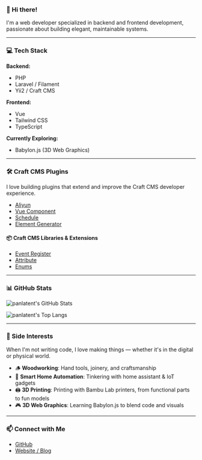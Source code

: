 ### 👋 Hi there!

I'm a web developer specialized in backend and frontend development, passionate about building elegant, maintainable systems.

---

### 💻 Tech Stack

**Backend:**
- PHP
- Laravel / Filament
- Yii2 / Craft CMS

**Frontend:**
- Vue
- Tailwind CSS
- TypeScript

**Currently Exploring:**
- Babylon.js (3D Web Graphics)

---

### 🛠️ Craft CMS Plugins

I love building plugins that extend and improve the Craft CMS developer experience.

- [Aliyun](https://github.com/panlatent/craft-aliyun)
- [Vue Component](https://github.com/panlatent/craft-vue-component)
- [Schedule](https://github.com/panlatent/schedule)
- [Element Generator](https://github.com/panlatent/element-generator)

#### 📦 Craft CMS Libraries & Extensions

- [Event Register](https://github.com/panlatent/craft-event-register)
- [Attribute](https://github.com/panlatent/craft-attribute)
- [Enums](https://github.com/panlatent/craft-enums)

---

### 📊 GitHub Stats

![panlatent's GitHub Stats](https://github-readme-stats.vercel.app/api?username=panlatent&show_icons=true&theme=radical&hide=issues)

![panlatent's Top Langs](https://github-readme-stats.vercel.app/api/top-langs/?username=panlatent&layout=compact&theme=radical)

---

### 🌱 Side Interests

When I'm not writing code, I love making things — whether it's in the digital or physical world.

- 🪵 **Woodworking**: Hand tools, joinery, and craftsmanship  
- 🧠 **Smart Home Automation**: Tinkering with home assistant & IoT gadgets  
- 🖨️ **3D Printing**: Printing with Bambu Lab printers, from functional parts to fun models  
- 🎮 **3D Web Graphics**: Learning Babylon.js to blend code and visuals

---

### 📫 Connect with Me

- [GitHub](https://github.com/panlatent)
- [Website / Blog](https://panlatent.com)

